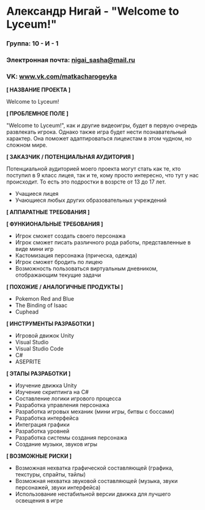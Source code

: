# Александр Нигай - "Welcome to Lyceum!"

### Группа: 10 - И - 1
### Электронная почта: nigai_sasha@mail.ru
### VK: www.vk.com/matkacharogeyka

**[ НАЗВАНИЕ ПРОЕКТА ]**

Welcome to Lyceum!

**[ ПРОБЛЕМНОЕ ПОЛЕ ]**

"Welcome to Lyceum!", как и другие видеоигры, будет в первую очередь развлекать игрока. Однако также игра будет нести познавательный характер. Она поможет адаптироваться лицеистам в этом чудном, но сложном мире.

**[ ЗАКАЗЧИК / ПОТЕНЦИАЛЬНАЯ АУДИТОРИЯ ]**

Потенциальной аудиторией моего проекта могут стать как те, кто поступил в 9 класс лицея, так и те, кому просто интересно, что тут у нас происходит. То есть это подростки в возрсте от 13 до 17 лет.
* Учащиеся лицея
* Учающиеся любых других образовательных учреждений

**[ АППАРАТНЫЕ ТРЕБОВАНИЯ ]**



**[ ФУНКИОНАЛЬНЫЕ ТРЕБОВАНИЯ ]**

* Игрок сможет создать своего персонажа
* Игрок сможет писать различного рода работы, представленные в виде мини игр
* Кастомизация персонажа (прическа, одежда)
* Игрок сможет бродить по лицею
* Возможность пользоваться виртуальным дневником, отображающим текущие задачи

**[ ПОХОЖИЕ / АНАЛОГИЧНЫЕ ПРОДУКТЫ ]**

* Pokemon Red and Blue
* The Binding of Isaac
* Cuphead

**[ ИНСТРУМЕНТЫ РАЗРАБОТКИ ]**

* Игровой движок Unity
* Visual Studio
* Visual Studio Code
* C#
* ASEPRITE

**[ ЭТАПЫ РАЗРАБОТКИ ]**

* Изучение движка Unity
* Изучение скриптинга на C#
* Составление логики игрового процесса
* Разработка управления персонажа
* Разработка игровых механик (мини игры, битвы с боссами)
* Разработка интерфейса
* Интеграция графики
* Разработка уровней
* Разработка системы создания персонажа
* Создание музыки, звуков игры

**[ ВОЗМОЖНЫЕ РИСКИ ]**

* Возможная нехватка графической составляющей (графика, текстуры, спрайты, тайлы)
* Возможная нехватка звуковой составляющей (музыка, звуки персонажей, звуки интерфейса)
* Использование нестабильной версии движка для лучшего освещения в игре
